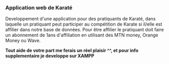 ### Application web de Karaté

Developpement d'une application pour des pratiquants de Karaté, dans laquelle un pratiquant peut participer au compétition de Karate si il/elle est affilier dans notre base de données.
Pour être affilier le pratiquant doit faire un abonnement de 1ans d'affiliation en utilisant des MTN money, Orange Money ou Wave.

**Tout aide de votre part me ferais un réel plaisir ^^, et pour info supplementaire je developpe sur XAMPP**
